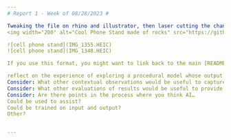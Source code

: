 ```yaml
---
# Report 1 - Week of 08/28/2023 #

Tweaking the file on rhino and illustrator, then laser cutting the changes:
<img width="200" alt="Cool Phone Stand made of rocks" src="https://github.com/s-almeda/tdf-template-repo/assets/21287693/bc2f1864-af5a-456d-9a71-e1d80d51190c">

![cell phone stand](IMG_1355.HEIC)
![cell phone stand](IMG_1348.HEIC)

If you use this format, you might want to link back to the main [README.md](../README.md) like so!

reflect on the experience of exploring a procedural model whose output is a cell phone stand design in Rhino
Consider: What other contextual observations would be useful to capture?
Consider: What other evaluations of results would be useful to provide as feedback?
Consider: Are there points in the process where you think AI…
Could be used to assist?
Could be trained on input and output?
Other?


---
```

